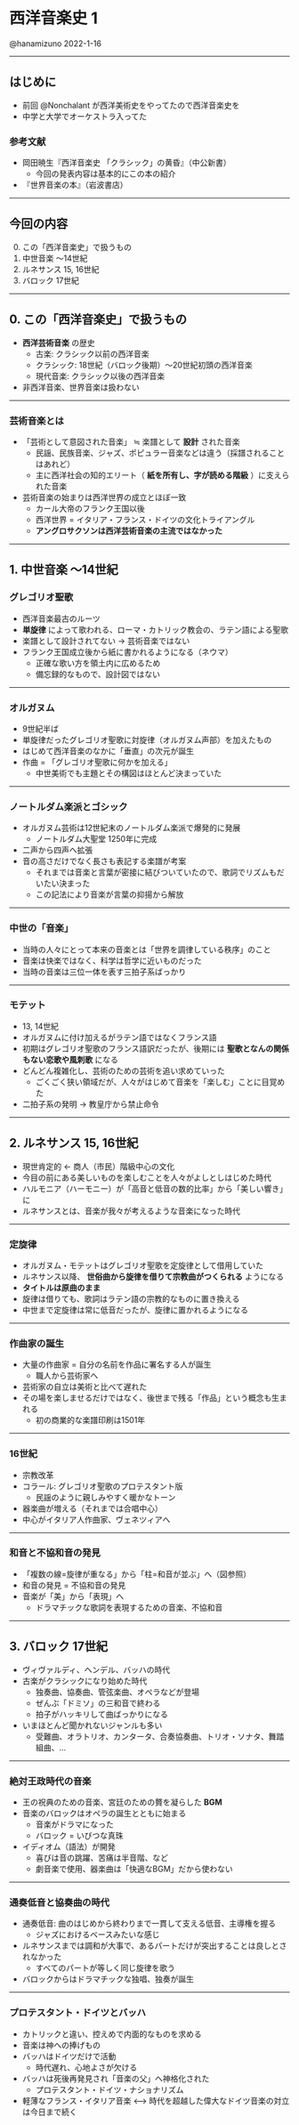 # 西洋音楽史 1

@hanamizuno
2022-1-16

---

## はじめに
- 前回 @Nonchalant が西洋美術史をやってたので西洋音楽史を
- 中学と大学でオーケストラ入ってた

### 参考文献
- 岡田暁生『西洋音楽史 「クラシック」の黄昏』（中公新書）
  - 今回の発表内容は基本的にこの本の紹介
- 『世界音楽の本』（岩波書店）

---

## 今回の内容
0. この「西洋音楽史」で扱うもの
1. 中世音楽 〜14世紀
2. ルネサンス 15, 16世紀
3. バロック 17世紀

---

## 0. この「西洋音楽史」で扱うもの
- __西洋芸術音楽__ の歴史
  - 古楽: クラシック以前の西洋音楽
  - クラシック: 18世紀（バロック後期）〜20世紀初頭の西洋音楽
  - 現代音楽: クラシック以後の西洋音楽
- 非西洋音楽、世界音楽は扱わない

---

### 芸術音楽とは
- 「芸術として意図された音楽」 ≒ 楽譜として __設計__ された音楽
  - 民謡、民族音楽、ジャズ、ポピュラー音楽などは違う（採譜されることはあれど）
  - 主に西洋社会の知的エリート（ __紙を所有し、字が読める階級__ ）に支えられた音楽
- 芸術音楽の始まりは西洋世界の成立とほぼ一致
  - カール大帝のフランク王国以後
  - 西洋世界 = イタリア・フランス・ドイツの文化トライアングル
  - __アングロサクソンは西洋芸術音楽の主流ではなかった__

---

## 1. 中世音楽 〜14世紀
### グレゴリオ聖歌
- 西洋音楽最古のルーツ
- __単旋律__ によって歌われる、ローマ・カトリック教会の、ラテン語による聖歌
- 楽譜として設計されてない -> 芸術音楽ではない
- フランク王国成立後から紙に書かれるようになる（ネウマ）
  - 正確な歌い方を領土内に広めるため
  - 備忘録的なもので、設計図ではない

---

### オルガヌム
- 9世紀半ば
- 単旋律だったグレゴリオ聖歌に対旋律（オルガヌム声部）を加えたもの
- はじめて西洋音楽のなかに「垂直」の次元が誕生
- 作曲 = 「グレゴリオ聖歌に何かを加える」
  - 中世美術でも主題とその構図はほとんど決まっていた

---

### ノートルダム楽派とゴシック
- オルガヌム芸術は12世紀末のノートルダム楽派で爆発的に発展
  - ノートルダム大聖堂 1250年に完成
- 二声から四声へ拡張
- 音の高さだけでなく長さも表記する楽譜が考案
  - それまでは音楽と言葉が密接に結びついていたので、歌詞でリズムもだいたい決まった
  - この記法により音楽が言葉の抑揚から解放

---

### 中世の「音楽」
- 当時の人々にとって本来の音楽とは「世界を調律している秩序」のこと
- 音楽は快楽ではなく、科学は哲学に近いものだった
- 当時の音楽は三位一体を表す三拍子系ばっかり

---

### モテット
- 13, 14世紀
- オルガヌムに付け加えるがラテン語ではなくフランス語
- 初期はグレゴリオ聖歌のフランス語訳だったが、後期には __聖歌となんの関係もない恋歌や風刺歌__ になる
- どんどん複雑化し、芸術のための芸術を追い求めていった
  - ごくごく狭い領域だが、人々がはじめて音楽を「楽しむ」ことに目覚めた
- 二拍子系の発明 -> 教皇庁から禁止命令

---

## 2. ルネサンス 15, 16世紀
- 現世肯定的 <- 商人（市民）階級中心の文化
- 今目の前にある美しいものを楽しむことを人々がよしとしはじめた時代
- ハルモニア（ハーモニー）が「高音と低音の数的比率」から「美しい響き」に
- ルネサンスとは、音楽が我々が考えるような音楽になった時代

---

### 定旋律
- オルガヌム・モテットはグレゴリオ聖歌を定旋律として借用していた
- ルネサンス以降、 __世俗曲から旋律を借りて宗教曲がつくられる__ ようになる
- __タイトルは原曲のまま__
- 旋律は借りても、歌詞はラテン語の宗教的なものに置き換える
- 中世まで定旋律は常に低音だったが、旋律に置かれるようになる

---

### 作曲家の誕生
- 大量の作曲家 = 自分の名前を作品に署名する人が誕生
  - 職人から芸術家へ
- 芸術家の自立は美術と比べて遅れた
- その場を楽しませるだけではなく、後世まで残る「作品」という概念も生まれる
  - 初の商業的な楽譜印刷は1501年

---

### 16世紀
- 宗教改革
- コラール: グレゴリオ聖歌のプロテスタント版
  - 民謡のように親しみやすく暖かなトーン
- 器楽曲が増える（それまでは合唱中心）
- 中心がイタリア人作曲家、ヴェネツィアへ

---

### 和音と不協和音の発見
- 「複数の線=旋律が重なる」から「柱=和音が並ぶ」へ（図参照）
- 和音の発見 = 不協和音の発見
- 音楽が「美」から「表現」へ
  - ドラマチックな歌詞を表現するための音楽、不協和音

---

## 3. バロック 17世紀
- ヴィヴァルディ、ヘンデル、バッハの時代
- 古楽がクラシックになり始めた時代
  - 独奏曲、協奏曲、管弦楽曲、オペラなどが登場
  - ぜんぶ「ドミソ」の三和音で終わる
  - 拍子がハッキリして曲ばっかりになる
- いまほとんど聞かれないジャンルも多い
  - 受難曲、オラトリオ、カンタータ、合奏協奏曲、トリオ・ソナタ、舞踏組曲、…

---

### 絶対王政時代の音楽
- 王の祝典のための音楽、宮廷のための贅を凝らした __BGM__ 
- 音楽のバロックはオペラの誕生とともに始まる
  - 音楽がドラマになった
  - バロック = いびつな真珠
- イディオム（語法）が開発
  - 喜びは音の跳躍、苦痛は半音階、など
  - 劇音楽で使用、器楽曲は「快適なBGM」だから使わない

---

### 通奏低音と協奏曲の時代
- 通奏低音: 曲のはじめから終わりまで一貫して支える低音、主導権を握る
  - ジャズにおけるベースみたいな感じ
- ルネサンスまでは調和が大事で、あるパートだけが突出することは良しとされなかった
  - すべてのパートが等しく同じ旋律を歌う
- バロックからはドラマチックな独唱、独奏が誕生

---

### プロテスタント・ドイツとバッハ
- カトリックと違い、控えめで内面的なものを求める
- 音楽は神への捧げもの
- バッハはドイツだけで活動
  - 時代遅れ、心地よさが欠ける
- バッハは死後再発見され「音楽の父」へ神格化された
  - プロテスタント・ドイツ・ナショナリズム
- 軽薄なフランス・イタリア音楽 <--> 時代を超越した偉大なドイツ音楽の対立は今日まで続く